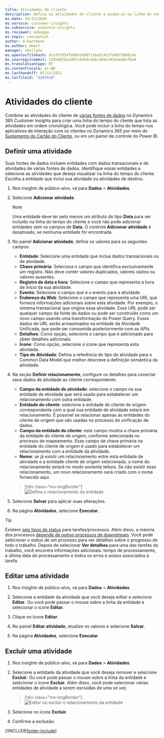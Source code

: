 ```yaml
---
title: Atividades do cliente
description: Defina as atividades do cliente e exiba-as na linha do tempo do cliente.
ms.date: 10/13/2020
ms.service: customer-insights
ms.subservice: audience-insights
ms.reviewer: adkuppa
ms.topic: conceptual
author: m-hartmann
ms.author: mhart
manager: shellyha
ms.openlocfilehash: dcef8f0547009e1488f1abe91423fa0bf5b061de
ms.sourcegitcommit: 139548f8a2d0f24d54c4a6c404a743eeeb8ef8e0
ms.translationtype: HT
ms.contentlocale: pt-BR
ms.lasthandoff: 02/15/2021
ms.locfileid: "5267418"
---
```

# <a name="customer-activities"></a>Atividades do cliente

Combine as atividades do cliente de [várias fontes de dados](data-sources.md) no Dynamics 365 Customer Insights para criar uma linha do tempo do cliente que lista as atividades em ordem cronológica. Você pode incluir a linha do tempo nos aplicativos de interação com os clientes no Dynamics 365 por meio do [Suplemento do Cartão do Cliente](customer-card-add-in.md), ou em um painel de controle do Power BI.

## <a name="define-an-activity"></a>Definir uma atividade

Suas fontes de dados incluem entidades com dados transacionais e de atividades de várias fontes de dados. Identifique essas entidades e selecione as atividades que deseja visualizar na linha do tempo do cliente. Escolha a entidade que inclui sua atividade ou atividades de destino.

1. Nos insights de público-alvo, vá para **Dados** > **Atividades**.

1. Selecione **Adicionar atividade**.

   > [!NOTE]
   > Uma entidade deve ter pelo menos um atributo do tipo **Data** para ser incluído na linha do tempo do cliente e você não pode adicionar entidades sem os campos de **Data**. O controle **Adicionar atividade** é desativado, se nenhuma entidade for encontrada.

1. No painel **Adicionar atividade**, defina os valores para os seguintes campos:

   - **Entidade**: Selecione uma entidade que inclua dados transacionais ou de atividade.
   - **Chave primária**: Seleciona o campo que identifica exclusivamente um registro. Não deve conter valores duplicados, valores vazios ou valores ausentes.
   - **Registro de data e hora**: Selecione o campo que representa a hora de início da sua atividade.
   - **Evento**: Selecione o campo que é o evento para a atividade.
   - **Endereço da Web**: Selecione o campo que representa uma URL que fornece informações adicionais sobre esta atividade. Por exemplo, o sistema transacional que origina essa atividade. Esse URL pode ser qualquer campo da fonte de dados ou pode ser construído como um novo campo usando uma transformação do Power Query. Esses dados de URL serão armazenados na entidade da Atividade Unificada, que pode ser consumida posteriormente com as APIs.
   - **Detalhes**: Como opção, selecione o campo que é adicionado para obter detalhes adicionais.
   - **Ícone**: Como opção, selecione o ícone que representa esta atividade.
   - **Tipo de Atividade**: Defina a referência do tipo de atividade para o Common Data Model que melhor descreve a definição semântica da atividade.

1. Na seção **Definir relacionamento**, configure os detalhes para conectar seus dados de atividade ao cliente correspondente.

    - **Campo da entidade de atividade**: selecione o campo na sua entidade de atividade que será usado para estabelecer um relacionamento com outra entidade.
    - **Entidade do cliente**: selecione a entidade do cliente de origem correspondente com a qual sua entidade de atividade estará em relacionamento. É possível se relacionar apenas às entidades do cliente de origem que são usadas no processo de unificação de dados.
    - **Campo da entidade do cliente**: este campo mostra a chave primária da entidade do cliente de origem, conforme selecionada no processo de mapeamento. Esse campo de chave primária na entidade do cliente de origem é usado para estabelecer um relacionamento com a entidade da atividade.
    - **Nome**: se já existir um relacionamento entre esta entidade de atividade e a entidade cliente de origem selecionada, o nome do relacionamento estará no modo somente leitura. Se não existir esse relacionamento, um novo relacionamento será criado com o nome fornecido aqui.
   
   > [!div class="mx-imgBorder"]
   > ![Defina o relacionamento da entidade](media/activities-entities-define.png "Defina o relacionamento da entidade")

1. Selecione **Salvar** para aplicar suas alterações.

1. Na página **Atividades**, selecione **Executar**.

> [!TIP]
> Existem [seis tipos de status](system.md#status-types) para tarefas/processos. Além disso, a maioria dos processos [depende de outros processos de downstream](system.md#refresh-policies). Você pode selecionar o status de um processo para ver detalhes sobre o progresso de todo o trabalho. Depois de selecionar **Ver detalhes** para uma das tarefas do trabalho, você encontra informações adicionais: tempo de processamento, a última data de processamento e todos os erros e avisos associados à tarefa.

## <a name="edit-an-activity"></a>Editar uma atividade

1. Nos insights de público-alvo, vá para **Dados** > **Atividades**.

2. Selecione a entidade da atividade que você deseja editar e selecione **Editar**. Ou você pode passar o mouse sobre a linha da entidade e selecionar o ícone **Editar**.

3. Clique no ícone **Editar**.

4. No painel **Editar atividade**, atualize os valores e selecione **Salvar**.

5. Na página **Atividades**, selecione **Executar**.

## <a name="delete-an-activity"></a>Excluir uma atividade

1. Nos insights de público-alvo, vá para **Dados** > **Atividades**.

2. Selecione a entidade da atividade que você deseja remover e selecione **Excluir**. Ou você pode passar o mouse sobre a linha da entidade e selecionar o ícone **Excluir**. Além disso, você pode selecionar várias entidades de atividade a serem excluídas de uma só vez.
   > [!div class="mx-imgBorder"]
   > ![Editar ou excluir o relacionamento da entidade](media/activities-entities-edit-delete.png "Editar ou excluir o relacionamento da entidade")

3. Selecione no ícone **Excluir**.

4. Confirme a exclusão.


[!INCLUDE[footer-include](../includes/footer-banner.md)]
